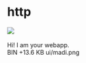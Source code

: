 # http
<html>
    <head>
        <link href="/ui/style.css" rel="stylesheet" />
    </head>
    <body>
        <div class="center">
            <img src="/ui/madi.png" class="img-medium"/>
        </div>
        <br>
        <div class="center text-big bold">
            Hi! I am your webapp.
        </div>
        <script type="text/javascript" src="/ui/main.js">
        </script>
    </body>
</html>
 BIN +13.6 KB ui/madi.png 
